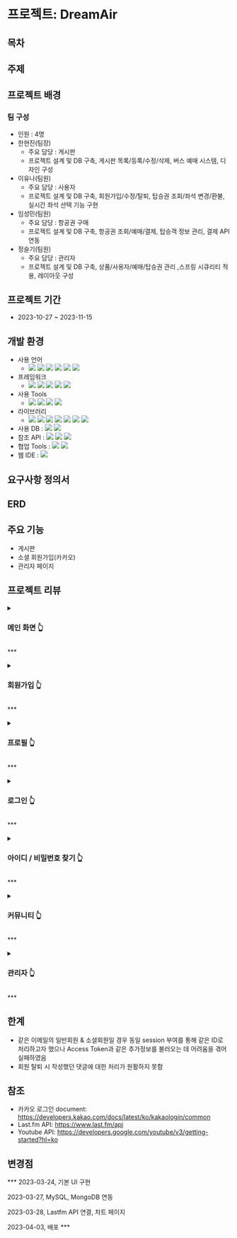 # 프로젝트: DreamAir


## 목차


## 주제

## 프로젝트 배경


### 팀 구성
- 인원 : 4명
- 한현진(팀장)
  - 주요 담당 : 게시판
  - 프로젝트 설계 및 DB 구축, 게시판 목록/등록/수정/삭제, 버스 예매 시스템, 디자인 구성
- 이유나(팀원)
  - 주요 담당 : 사용자
  - 프로젝트 설계 및 DB 구축, 회원가입/수정/탈퇴, 탑승권 조회/좌석 변경/환불, 실시간 좌석 선택 기능 구현
- 임성민(팀원)
  - 주요 담당 : 항공권 구매
  - 프로젝트 설계 및 DB 구축, 항공권 조회/예매/결제, 탑승객 정보 관리, 결제 API 연동
- 정슬기(팀원)
  - 주요 담당 : 관리자
  - 프로젝트 설계 및 DB 구축, 상품/사용자/예매/탑승권 관리 ,스프링 시큐리티 적용, 레이아웃 구성
 

## 프로젝트 기간
- 2023-10-27 ~ 2023-11-15


## 개발 환경
- 사용 언어
  + <img src="https://img.shields.io/badge/Java-007396?style=flat&logo=Java&logoColor=white"> <img src="https://img.shields.io/badge/SQL-F80000?style=flat&logo=SQL&logoColor=white"> <img src="https://img.shields.io/badge/html-E34F26?style=flat&logo=html5&logoColor=white"> <img src="https://img.shields.io/badge/css-1572B6?style=flat&logo=css3&logoColor=white"> <img src="https://img.shields.io/badge/javascript-F7DF1E?style=flat&logo=javascript&logoColor=black"> <img src="https://img.shields.io/badge/jquery-0769AD?style=flat&logo=jquery&logoColor=white">
- 프레임워크
  + <img src="https://img.shields.io/badge/bootstrap-7952B3?style=flat&logo=bootstrap&logoColor=white"> <img src="https://img.shields.io/badge/springboot 2-6DB33F?style=flat&logo=springboot&logoColor=white"> <img src="https://img.shields.io/badge/springsecurity 5-6DB33F?style=flat&logo=springsecurity&logoColor=white"> <img src="https://img.shields.io/badge/MyBatis 3-6DB33F?style=flat&logo=MyBatis&logoColor=white"> <img src="https://img.shields.io/badge/thymeleaf-005F0F?style=flat&logo=thymeleaf&logoColor=white">
- 사용 Tools
  + <img src="https://img.shields.io/badge/eclipseide:4.25.0-2C2255?style=flat&logo=eclipseide&logoColor=white"/> <img src="https://img.shields.io/badge/openjdk:17.0.4.1-686767?style=flat&logo=openjdk&logoColor=black"/> <img src="https://img.shields.io/badge/visualstudiocode:1.74.1-007ACC?style=flat&logo=visualstudiocode&logoColor=white"/> <img src="https://img.shields.io/badge/mysql:8.0.31-4479A1?style=flat&logo=mysql&logoColor=white"/>
- 라이브러리
  + <img src="https://img.shields.io/badge/Lombok-6DB33F?style=flat&logo=Lombok&logoColor=white"> <img src="https://img.shields.io/badge/Validation-6DB33F?style=flat&logo=springboot&logoColor=white"> <img src="https://img.shields.io/badge/Devtools-6DB33F?style=flat&logo=springboot&logoColor=white"> <img src="https://img.shields.io/badge/OkHttp-6DB33F?style=flat&logo=OkHttp&logoColor=white"> <img src="https://img.shields.io/badge/commons.io-D22128?style=flat&logo=apache&logoColor=white"> <img src="https://img.shields.io/badge/commons.codec-D22128?style=flat&logo=apache&logoColor=white"> <img src="https://img.shields.io/badge/Guava-4285F4?style=flat&logo=google&logoColor=white">
- 사용 DB : <img src="https://img.shields.io/badge/mysql:8.0.31-4479A1?style=flat&logo=mysql&logoColor=white"/> <img src="https://img.shields.io/badge/mongodb-47A248?style=flat&logo=mongodb&logoColor=white"/>
- 참조 API : <img src="https://img.shields.io/badge/lastdotfm-D51007?style=flat&logo=lastdotfm&logoColor=white"/> <img src="https://img.shields.io/badge/youtube-FF0000?style=flat&logo=youtube&logoColor=white"/> <img src="https://img.shields.io/badge/kakao-FFCD00?style=flat&logo=kakao&logoColor=white"/>
- 협업 Tools : <img src="https://img.shields.io/badge/slack-4A154B?style=flat&logo=slack&logoColor=white"/> <img src="https://img.shields.io/badge/trello-0052CC?style=flat&logo=trello&logoColor=white"/>
- 웹 IDE : <img src="https://img.shields.io/badge/github-181717?style=flat&logo=github&logoColor=white"/>


## 요구사항 정의서


## ERD



## 주요 기능
- 게시판
- 소셜 회원가입(카카오)
- 관리자 페이지


## 프로젝트 리뷰

<details>
<summary><h3>메인 화면 👆</h3></summary>
<div markdown="1">


</div>
</details>

\***

<details>
<summary><h3>회원가입 👆</h3></summary>
<div markdown="1">


</div>
</details>

\***

<details>
<summary><h3>프로필 👆</h3></summary>
<div markdown="1">


</div>
</details>

\***

<details>
<summary><h3>로그인 👆</h3></summary>
<div markdown="1">


</div>
</details>

\***

<details>
<summary><h3>아이디 / 비밀번호 찾기 👆</h3></summary>
<div markdown="1">


</div>
</details>

\***

<details>
<summary><h3>커뮤니티 👆</h3></summary>
<div markdown="1">

</div>
</details>

\***

<details>
<summary><h3>관리자 👆</h3></summary>
<div markdown="1">

</div>
</details>

\***


## 한계
- 같은 이메일의 일반회원 & 소셜회원일 경우 동일 session 부여를 통해 같은 ID로 처리하고자 했으나 Access Token과 같은 추가정보를 불러오는 데 어려움을 겪어 실패하였음
- 회원 탈퇴 시 작성했던 댓글에 대한 처리가 원활하지 못함


## 참조
- 카카오 로그인 document: https://developers.kakao.com/docs/latest/ko/kakaologin/common
- Last.fm API: https://www.last.fm/api
- Youtube API: https://developers.google.com/youtube/v3/getting-started?hl=ko


## 변경점
\***
2023-03-24, 기본 UI 구현

2023-03-27, MySQL, MongoDB 연동

2023-03-28, Lastfm API 연결, 차트 페이지

2023-04-03, 배포
\***
